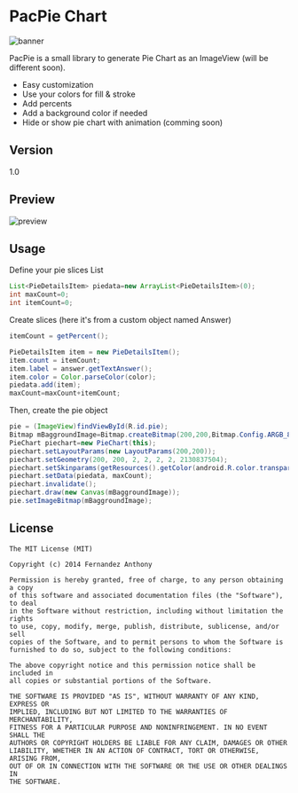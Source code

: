 PacPie Chart
=========

![banner](http://185.14.185.122/github/pacpie.png)

PacPie is a small library to generate Pie Chart as an ImageView (will be different soon).

  - Easy customization
  - Use your colors for fill & stroke
  - Add percents
  - Add a background color if needed
  - Hide or show pie chart with animation (comming soon)

Version
----
1.0

Preview
---

![preview](http://185.14.185.122/github/pacpie_preview.png)

Usage
----

Define your pie slices List

```java
List<PieDetailsItem> piedata=new ArrayList<PieDetailsItem>(0);
int maxCount=0;
int itemCount=0;
```

Create slices (here it's from a custom object named Answer)

```java
itemCount = getPercent();

PieDetailsItem item = new PieDetailsItem();
item.count = itemCount;
item.label = answer.getTextAnswer();
item.color = Color.parseColor(color);
piedata.add(item);
maxCount=maxCount+itemCount;
```

Then, create the pie object


```java
pie = (ImageView)findViewById(R.id.pie);
Bitmap mBaggroundImage=Bitmap.createBitmap(200,200,Bitmap.Config.ARGB_8888);
PieChart piechart=new PieChart(this);
piechart.setLayoutParams(new LayoutParams(200,200));
piechart.setGeometry(200, 200, 2, 2, 2, 2, 2130837504);
piechart.setSkinparams(getResources().getColor(android.R.color.transparent));
piechart.setData(piedata, maxCount);
piechart.invalidate();
piechart.draw(new Canvas(mBaggroundImage));
pie.setImageBitmap(mBaggroundImage);
```

License
---

```text
The MIT License (MIT)

Copyright (c) 2014 Fernandez Anthony

Permission is hereby granted, free of charge, to any person obtaining a copy
of this software and associated documentation files (the "Software"), to deal
in the Software without restriction, including without limitation the rights
to use, copy, modify, merge, publish, distribute, sublicense, and/or sell
copies of the Software, and to permit persons to whom the Software is
furnished to do so, subject to the following conditions:

The above copyright notice and this permission notice shall be included in
all copies or substantial portions of the Software.

THE SOFTWARE IS PROVIDED "AS IS", WITHOUT WARRANTY OF ANY KIND, EXPRESS OR
IMPLIED, INCLUDING BUT NOT LIMITED TO THE WARRANTIES OF MERCHANTABILITY,
FITNESS FOR A PARTICULAR PURPOSE AND NONINFRINGEMENT. IN NO EVENT SHALL THE
AUTHORS OR COPYRIGHT HOLDERS BE LIABLE FOR ANY CLAIM, DAMAGES OR OTHER
LIABILITY, WHETHER IN AN ACTION OF CONTRACT, TORT OR OTHERWISE, ARISING FROM,
OUT OF OR IN CONNECTION WITH THE SOFTWARE OR THE USE OR OTHER DEALINGS IN
THE SOFTWARE.
```

